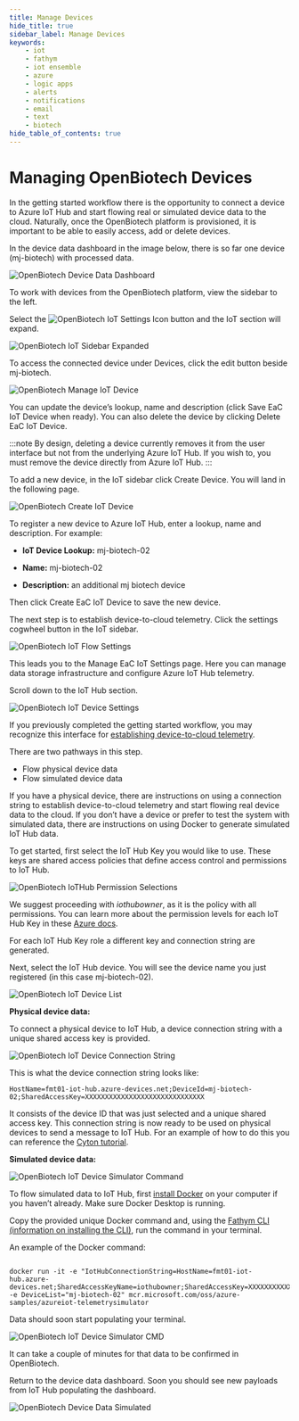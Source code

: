 ```yaml
---
title: Manage Devices
hide_title: true
sidebar_label: Manage Devices
keywords:
    - iot
    - fathym
    - iot ensemble
    - azure
    - logic apps
    - alerts
    - notifications
    - email
    - text
    - biotech
hide_table_of_contents: true
---
```


# Managing OpenBiotech Devices 

In the getting started workflow there is the opportunity to connect a device to Azure IoT Hub and start flowing real or simulated device data to the cloud. Naturally, once the OpenBiotech platform is provisioned, it is important to be able to easily access, add or delete devices. 

In the device data dashboard in the image below, there is so far one device (mj-biotech) with processed data.

![OpenBiotech Device Data Dashboard](https://www.fathym.com/iot/img/screenshots/mj-ob-device-data-dashboard.png)

To work with devices from the OpenBiotech platform, view the sidebar to the left.

Select the ![OpenBiotech IoT Settings Icon](https://www.fathym.com/iot/img/screenshots/biotech-iot-settings-icon.png) button and the IoT section will expand.

![OpenBiotech IoT Sidebar Expanded](https://www.fathym.com/iot/img/screenshots/mj-ob-iot-sidebar-expanded.png)

To access the connected device under Devices, click the edit button beside mj-biotech.

![OpenBiotech Manage IoT Device](https://www.fathym.com/iot/img/screenshots/mj-ob-manage-iot-device.png)

You can update the device’s lookup, name and description (click Save EaC IoT Device when ready). You can also delete the device by clicking Delete EaC IoT Device. 

:::note 
By design, deleting a device currently removes it from the user interface but not from the underlying Azure IoT Hub. If you wish to, you must remove the device directly from Azure IoT Hub.
:::

To add a new device, in the IoT sidebar click Create Device. You will land in the following page. 

![OpenBiotech Create IoT Device](https://www.fathym.com/iot/img/screenshots/openbiotech-create-device.png)

To register a new device to Azure IoT Hub, enter a lookup, name and description. For example: 

- **IoT Device Lookup:** mj-biotech-02

- **Name:** mj-biotech-02

- **Description:** an additional mj biotech device

Then click Create EaC IoT Device to save the new device. 

The next step is to establish device-to-cloud telemetry. Click the settings cogwheel button in the IoT sidebar.

![OpenBiotech IoT Flow Settings](https://www.fathym.com/iot/img/screenshots/openbiotech-iotflow-settings-row.png)

This leads you to the Manage EaC IoT Settings page. Here you can manage data storage infrastructure and configure Azure IoT Hub telemetry.

Scroll down to the IoT Hub section. 

![OpenBiotech IoT Device Settings](https://www.fathym.com/iot/img/screenshots/mj-ob-device-settings.png)

If you previously completed the getting started workflow, you may recognize this interface for [establishing device-to-cloud telemetry](https://www.openbiotech.co/docs/getting-started/data).

There are two pathways in this step.

-	Flow physical device data
-	Flow simulated device data

If you have a physical device, there are instructions on using a connection string to establish device-to-cloud telemetry and start flowing real device data to the cloud. If you don’t have a device or prefer to test the system with simulated data, there are instructions on using Docker to generate simulated IoT Hub data.

To get started, first select the IoT Hub Key you would like to use. These keys are shared access policies that define access control and permissions to IoT Hub.

![OpenBiotech IoTHub Permission Selections](https://www.fathym.com/iot/img/screenshots/openbiotech-iothub-permissions-dropdown.png)

We suggest proceeding with _iothubowner_, as it is the policy with all permissions. You can learn more about the permission levels for each IoT Hub Key in these [Azure docs](https://learn.microsoft.com/en-us/azure/iot-hub/authenticate-authorize-sas?tabs=node). 

For each IoT Hub Key role a different key and connection string are generated.

Next, select the IoT Hub device. You will see the device name you just registered (in this case mj-biotech-02). 

![OpenBiotech IoT Device List](https://www.fathym.com/iot/img/screenshots/mj-ob-device-list.png)

**Physical device data:**

To connect a physical device to IoT Hub, a device connection string with a unique shared access key is provided.

![OpenBiotech IoT Device Connection String](https://www.fathym.com/iot/img/screenshots/mj-ob-device-string.png)

This is what the device connection string looks like: 

```
HostName=fmt01-iot-hub.azure-devices.net;DeviceId=mj-biotech-02;SharedAccessKey=XXXXXXXXXXXXXXXXXXXXXXXXXXXXXX
```

It consists of the device ID that was just selected and a unique shared access key. This connection string is now ready to be used on physical devices to send a message to IoT Hub. For an example of how to do this you can reference the [Cyton tutorial](https://www.openbiotech.co/docs/tutorials/cyton-biosensing-board).

**Simulated device data:**

![OpenBiotech IoT Device Simulator Command](https://www.fathym.com/iot/img/screenshots/openbiotech-simulator-command.png)

To flow simulated data to IoT Hub, first [install Docker](https://docs.docker.com/get-docker/) on your computer if you haven’t already. Make sure Docker Desktop is running. 

Copy the provided unique Docker command and, using the [Fathym CLI (information on installing the CLI)](https://www.openbiotech.co/docs/getting-started/cloud), run the command in your terminal.

An example of the Docker command:

```

docker run -it -e "IotHubConnectionString=HostName=fmt01-iot-hub.azure-devices.net;SharedAccessKeyName=iothubowner;SharedAccessKey=XXXXXXXXXXXXXXXXXXXXXXXXXXXXXXX" -e DeviceList="mj-biotech-02" mcr.microsoft.com/oss/azure-samples/azureiot-telemetrysimulator

```

Data should soon start populating your terminal.

![OpenBiotech IoT Device Simulator CMD](https://www.fathym.com/iot/img/screenshots/openbiotech-cmd-simulator.png)

It can take a couple of minutes for that data to be confirmed in OpenBiotech.

Return to the device data dashboard. Soon you should see new payloads from IoT Hub populating the dashboard.

![OpenBiotech Device Data Simulated](https://www.fathym.com/iot/img/screenshots/mj-ob-simulated-device-dashboard.png)

